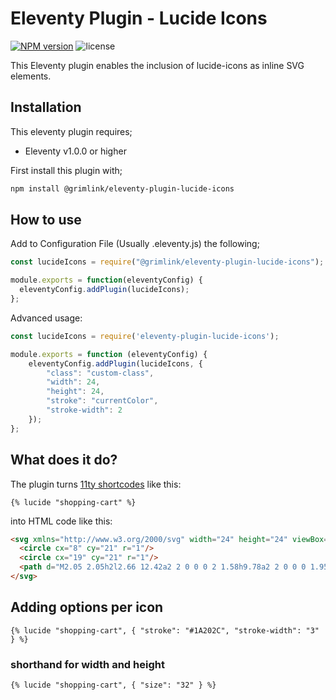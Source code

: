 # Eleventy Plugin - Lucide Icons

[![NPM version](https://img.shields.io/npm/v/@grimlink/eleventy-plugin-lucide-icons)](https://www.npmjs.org/package/@grimlink/eleventy-plugin-lucide-icons)
![license](https://img.shields.io/github/license/GrimLink/eleventy-plugin-lucide-icons)

This Eleventy plugin enables the inclusion of lucide-icons as inline SVG elements.

## Installation

This eleventy plugin requires;

- Eleventy v1.0.0 or higher

First install this plugin with;

```bash
npm install @grimlink/eleventy-plugin-lucide-icons
```

## How to use

Add to Configuration File (Usually .eleventy.js) the following;

```js
const lucideIcons = require("@grimlink/eleventy-plugin-lucide-icons");

module.exports = function(eleventyConfig) {
  eleventyConfig.addPlugin(lucideIcons);
};
```

Advanced usage:

```js
const lucideIcons = require('eleventy-plugin-lucide-icons');

module.exports = function (eleventyConfig) {
    eleventyConfig.addPlugin(lucideIcons, {
        "class": "custom-class",
        "width": 24,
        "height": 24,
        "stroke": "currentColor",
        "stroke-width": 2
    });
};
```


## What does it do?

The plugin turns [11ty shortcodes](https://www.11ty.dev/docs/shortcodes/) like this:

```nunjucks
{% lucide "shopping-cart" %}
```

into HTML code like this:

```html
<svg xmlns="http://www.w3.org/2000/svg" width="24" height="24" viewBox="0 0 24 24" fill="none" stroke="currentColor" stroke-width="2" stroke-linecap="round" stroke-linejoin="round">
  <circle cx="8" cy="21" r="1"/>
  <circle cx="19" cy="21" r="1"/>
  <path d="M2.05 2.05h2l2.66 12.42a2 2 0 0 0 2 1.58h9.78a2 2 0 0 0 1.95-1.57l1.65-7.43H5.12"/>
</svg>
```


## Adding options per icon

```nunjucks
{% lucide "shopping-cart", { "stroke": "#1A202C", "stroke-width": "3" } %}
```

### shorthand for width and height

```nunjucks
{% lucide "shopping-cart", { "size": "32" } %}
```
